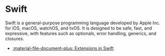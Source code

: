 # Swift

Swift is a general-purpose programming language developed by Apple Inc. for iOS, macOS, watchOS, and tvOS. It is designed to be safe, fast, and expressive, with features such as optionals, error handling, generics, and closures.

<div class="grid cards" markdown>

- [:material-file-document-plus: Extensions in Swift](continued-learning/extensions-in-swift.md)

</div>
